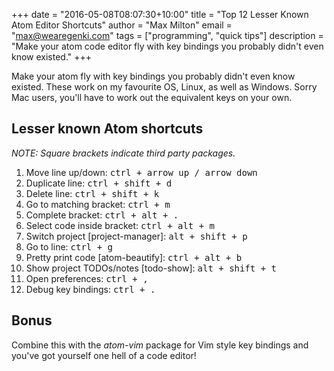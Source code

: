 +++
date        = "2016-05-08T08:07:30+10:00"
title       = "Top 12 Lesser Known Atom Editor Shortcuts"
author      = "Max Milton"
email       = "max@wearegenki.com"
tags        = ["programming", "quick tips"]
description = "Make your atom code editor fly with key bindings you probably didn't even know existed."
+++

<!-- TODO: Add an image of Atom in use -->

Make your atom fly with key bindings you probably didn't even know existed. These work on my favourite OS, Linux, as well as Windows. Sorry Mac users, you'll have to work out the equivalent keys on your own<!--more-->.

## Lesser known Atom shortcuts

_NOTE: Square brackets indicate third party packages._

1. Move line up/down: <kbd><kbd>ctrl</kbd> + <kbd>arrow up</kbd> / <kbd>arrow down</kbd></kbd>
2. Duplicate line: <kbd><kbd>ctrl</kbd> + <kbd>shift</kbd> + <kbd>d</kbd></kbd>
3. Delete line: <kbd><kbd>ctrl</kbd> + <kbd>shift</kbd> + <kbd>k</kbd></kbd>
4. Go to matching bracket: <kbd><kbd>ctrl</kbd> + <kbd>m</kbd></kbd>
5. Complete bracket: <kbd><kbd>ctrl</kbd> + <kbd>alt</kbd> + <kbd>.</kbd></kbd>
6. Select code inside bracket: <kbd><kbd>ctrl</kbd> + <kbd>alt</kbd> + <kbd>m</kbd></kbd>
7. Switch project [project-manager]: <kbd><kbd>alt</kbd> + <kbd>shift</kbd> + <kbd>p</kbd></kbd>
8. Go to line: <kbd><kbd>ctrl</kbd> + <kbd>g</kbd></kbd>
9. Pretty print code [atom-beautify]: <kbd><kbd>ctrl</kbd> + <kbd>alt</kbd> + <kbd>b</kbd></kbd>
10. Show project TODOs/notes [todo-show]: <kbd><kbd>alt</kbd> + <kbd>shift</kbd> + <kbd>t</kbd></kbd>
11. Open preferences: <kbd><kbd>ctrl</kbd> + <kbd>,</kbd></kbd>
12. Debug key bindings: <kbd><kbd>ctrl</kbd> + <kbd>.</kbd></kbd>

## Bonus

Combine this with the _atom-vim_ package for Vim style key bindings and you've got yourself one hell of a code editor!
